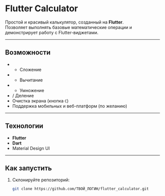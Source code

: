 # Flutter Calculator

Простой и красивый калькулятор, созданный на **Flutter**.  
Позволяет выполнять базовые математические операции и демонстрирует работу с Flutter-виджетами.

---

## Возможности
- + Сложение  
- - Вычитание  
- * Умножение  
- / Деление  
- Очистка экрана (кнопка `C`)  
- Поддержка мобильных и веб-платформ (по желанию)

---

##  Технологии
- **Flutter**  
- **Dart**  
- Material Design UI  


---

##  Как запустить
1. Склонируйте репозиторий:
   ```bash
   git clone https://github.com/ТВОЙ_ЛОГИН/flutter_calculator.git
